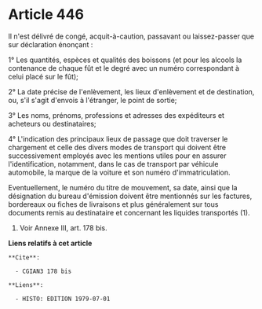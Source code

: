 # Article 446

Il n'est délivré de congé, acquit-à-caution, passavant ou laissez-passer que sur déclaration énonçant :

1° Les quantités, espèces et qualités des boissons (et pour les alcools la contenance de chaque fût et le degré avec un
numéro correspondant à celui placé sur le fût);

2° La date précise de l'enlèvement, les lieux d'enlèvement et de destination, ou, s'il s'agit d'envois à l'étranger, le point
de sortie;

3° Les noms, prénoms, professions et adresses des expéditeurs et acheteurs ou destinataires;

4° L'indication des principaux lieux de passage que doit traverser le chargement et celle des divers modes de transport qui
doivent être successivement employés avec les mentions utiles pour en assurer l'identification, notamment, dans le cas de
transport par véhicule automobile, la marque de la voiture et son numéro d'immatriculation.

Eventuellement, le numéro du titre de mouvement, sa date, ainsi que la désignation du bureau d'émission doivent être
mentionnés sur les factures, bordereaux ou fiches de livraisons et plus généralement sur tous documents remis au destinataire
et concernant les liquides transportés (1).

1)  Voir Annexe III, art. 178 bis.

**Liens relatifs à cet article**

	**Cite**:

	  - CGIAN3 178 bis

	**Liens**:

	  - HISTO: EDITION 1979-07-01
